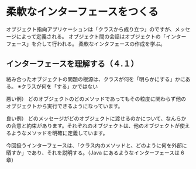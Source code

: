 # 柔軟なインターフェースをつくる

オブジェクト指向アプリケーションは「クラスから成り立つ」のですが、メッセージによって定義される。
オブジェクト間の会話はオブジェクトの「インターフェース」を介して行われる。
柔軟なインタフェースの作成を学ぶ。

## インターフェースを理解する（４.１）

絡み合ったオブジェクトの問題の根源は、クラスが何を「明らかにする」かにある。
※クラスが何を「する」かではない

悪い例）
どのオブジェクトのどのメソッドであってもその粒度に関わらず他のオブジェクトから実行できるようになっています。

良い例）
どのメッセージがどのオブジェクトに渡せるのかについて、なんらかの合意と約束があります。それぞれのオブジェクトは、他のオブジェクトが使えるようなメソッドを明確に定義しています。

今回扱うインターフェースは、「クラス内のメソッドと、どのように何を外部に晒すか」であり、それを説明する。（Java にあるようなインターフェースは 6 章）
